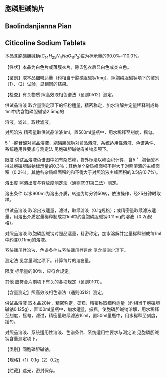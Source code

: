 ## 胞磷胆碱钠片

## Baolindanjianna Pian

## Citicoline Sodium Tablets

本品含胞磷胆碱钠$(C_{14}H_{25}N_{4}NaO_{11}P_{2})$应为标示量的90.0%\~110.0%。

【性状】本品为白色片或薄膜衣片，除去包衣后显白色或类白色。

【鉴别】取本品细粉适量（约相当于胞磷胆碱钠1mg），照胞磷胆碱钠项下的鉴别（1）、（2）试验，显相同的结果。

【检查】有关物质 照高效液相色谱法（通则0512）测定。

供试品溶液 取含量测定项下的细粉适量，精密称定，加水溶解并定量稀释制成每1ml中约含胞磷胆碱钠2.5mg的

溶液，滤过，取续滤液。

对照溶液 精密量取供试品溶液1ml，置500ml量瓶中，用水稀释至刻度，摇匀。

5＇-胞苷酸对照品溶液、胞磷胆碱钠对照品溶液、系统适用性溶液、色谱条件、系统适用性要求与测定法 见胞磷胆碱钠有关物质项下。

限度 供试品溶液色谱图中如有杂质峰，按外标法以峰面积计算，含5＇-胞苷酸不得过胞磷胆碱钠标示量的0.3％；其他单个杂质峰面积不得大于对照溶液的主峰面积（0.2％），其他各杂质峰面积的和不得大于对照溶液主峰面积的3.5倍(0.7%)。

溶出度 照溶出度与释放度测定法（通则0931第二法）测定。

溶出条件 以水900ml为溶出介质，转速为每分钟50转，依法操作，经25分钟时取样。

供试品溶液 取溶出液适量，滤过，取续滤液（0.1g规格）；或精密量取续滤液适量，用溶出介质定量稀释制成每1ml中约含胞磷胆碱钠0.11mg的溶液（0.2g规格）。

对照品溶液 取胞磷胆碱钠对照品适量，精密称定，加水溶解并定量稀释制成每1ml中约含0.11mg的溶液。

系统适用性溶液、色谱条件与系统适用性要求 见含量测定项下。

测定法 见含量测定项下。计算每片的溶出量。

限度 标示量的80％，应符合规定。

其他 应符合片剂项下有关的各项规定（通则0101）。

【含量测定】照高效液相色谱法（通则0512）测定。

供试品溶液 取本品20片，精密称定，研细，精密称取细粉适量（约相当于胞磷胆碱钠0.125g），置100ml量瓶中，加水适量，振摇，使胞磷胆碱钠溶解，用水稀释至刻度，摇匀，滤过，精密量取续滤液10ml，置50ml量瓶中，用水稀释至刻度，摇匀。

对照品溶液、系统适用性溶液、色谱条件、系统适用性要求与测定法 见胞磷胆碱钠含量测定项下。

【类别】同胞磷胆碱钠。

【规格】（1）0.1g（2）0.2g

【贮藏】遮光，密封保存。